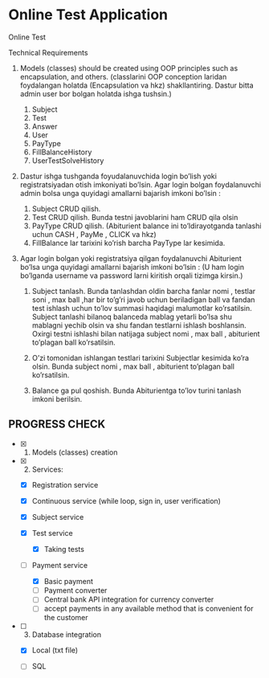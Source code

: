 # Online Test Application

Online Test

Technical Requirements
1) Models (classes) should be created using OOP principles such as encapsulation, and others. (classlarini OOP conception laridan foydalangan holatda (Encapsulation va hkz) shakllantiring. Dastur bitta admin user bor bolgan holatda ishga tushsin.)
   1) Subject 
   2) Test
   3) Answer 
   4) User 
   5) PayType 
   6) FillBalanceHistory 
   7) UserTestSolveHistory 

2) Dastur ishga tushganda foyudalanuvchida login bo’lish yoki registratsiyadan otish imkoniyati bo’lsin. Agar login bolgan foydalanuvchi admin bolsa unga quyidagi amallarni bajarish imkoni bo’lsin :
   1) Subject CRUD qilish. 
   2) Test CRUD qilish. Bunda testni javoblarini ham CRUD qila olsin
   3) PayType CRUD qilish. (Abiturient balance ini to’ldirayotganda tanlashi uchun CASH  , PayMe , CLICK va hkz)
   4) FillBalance lar tarixini ko’rish barcha PayType lar kesimida.

3) Agar login bolgan yoki registratsiya qilgan foydalanuvchi Abiturient bo’lsa unga quyidagi amallarni bajarish imkoni bo’lsin : (U ham login bo’lganda username va password larni kiritish orqali tizimga kirsin.) 
  
   1) Subject tanlash. Bunda tanlashdan oldin barcha fanlar nomi , testlar soni ,  max ball ,har bir to’g’ri javob uchun beriladigan ball va  fandan test ishlash uchun to’lov summasi haqidagi malumotlar ko’rsatilsin. Subject tanlashi bilanoq balanceda mablag yetarli bo’lsa shu mablagni yechib olsin va shu fandan testlarni ishlash boshlansin. Oxirgi testni ishlashi bilan natijaga subject nomi , max ball , abiturient to’plagan ball ko’rsatilsin.

   2) O’zi tomonidan ishlangan testlari tarixini Subjectlar kesimida ko’ra olsin. Bunda subject nomi , max ball , abiturient to’plagan ball ko’rsatilsin.

   3) Balance ga pul qoshish. Bunda Abiturientga to’lov turini tanlash imkoni berilsin.


## PROGRESS CHECK

- [x] 1) Models (classes) creation

- [x] 2) Services:

    - [x] Registration service
    
    - [x] Continuous service (while loop, sign in, user verification)
    
    - [x] Subject service
  
    - [x] Test service
  
      - [x] Taking tests
    
    - [ ] Payment service
      - [x] Basic payment
      - [ ] Payment converter
      - [ ] Central bank API integration for currency converter
      - [ ] accept payments in any available method that is convenient for the customer
  
- [ ] 3) Database integration
    - [x] Local (txt file)
    - [ ] SQL

    

